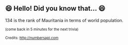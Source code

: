 ## :smile: Hello! Did you know that... :smile:
134 is the rank of Mauritania in terms of world population.

<sup>(come back in 5 minutes for the next trivia)</sup>


<sup>Credits: http://numbersapi.com</sup>
